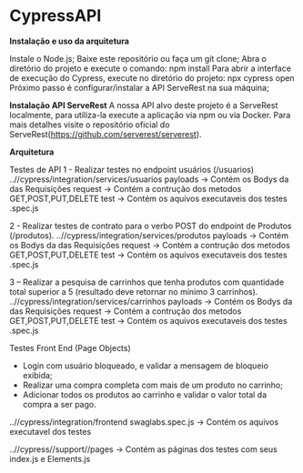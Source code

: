 # CypressAPI

**Instalação e uso da arquitetura**

Instale o Node.js;
Baixe este repositório ou faça um git clone;
Abra o diretório do projeto e execute o comando:
npm install
Para abrir a interface de execução do Cypress, execute no diretório do projeto:
npx cypress open
Próximo passo é configurar/instalar a API ServeRest na sua máquina;

**Instalação API ServeRest**
A nossa API alvo deste projeto é a ServeRest localmente, para utiliza-la execute a aplicação via npm ou via Docker.
Para mais detalhes visite o repositório oficial do ServeRest(https://github.com/serverest/serverest).

**Arquitetura**

Testes de API
1 - Realizar testes no endpoint usuários (/usuarios)
..//cypress/integration/services/usuarios
payloads -> Contém os Bodys da das Requisições
request -> Contém a contrução dos metodos GET,POST,PUT,DELETE
test -> Contém os aquivos executaveis dos testes .spec.js

2 - Realizar testes de contrato para o verbo POST do endpoint de Produtos (/produtos).
..//cypress/integration/services/produtos
payloads -> Contém os Bodys da das Requisições
request -> Contém a contrução dos metodos GET,POST,PUT,DELETE
test -> Contém os aquivos executaveis dos testes .spec.js

3 – Realizar a pesquisa de carrinhos que tenha produtos com quantidade total superior a 5 (resultado deve retornar no mínimo 3 carrinhos).
..//cypress/integration/services/carrinhos
payloads -> Contém os Bodys da das Requisições
request -> Contém a contrução dos metodos GET,POST,PUT,DELETE
test -> Contém os aquivos executaveis dos testes .spec.js

Testes Front End (Page Objects)
- Login com usuário bloqueado, e validar a mensagem de bloqueio exibida;
- Realizar uma compra completa com mais de um produto no carrinho;
- Adicionar todos os produtos ao carrinho e validar o valor total da compra a ser pago.

..//cypress/integration/frontend
swaglabs.spec.js -> Contém os aquivos executavel dos testes

..//cypress//support//pages -> Contém as páginas dos testes com seus index.js e Elements.js


